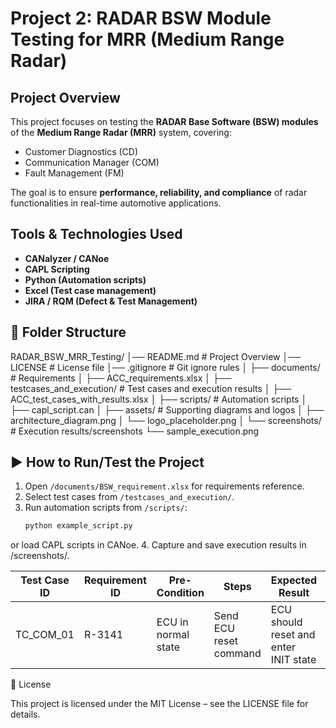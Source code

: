 # Project 2: RADAR BSW Module Testing for MRR (Medium Range Radar)

## Project Overview
This project focuses on testing the **RADAR Base Software (BSW) modules** of the **Medium Range Radar (MRR)** system, covering:
- Customer Diagnostics (CD)
- Communication Manager (COM)
- Fault Management (FM)

The goal is to ensure **performance, reliability, and compliance** of radar functionalities in real-time automotive applications.

##  Tools & Technologies Used
- **CANalyzer / CANoe**
- **CAPL Scripting**
- **Python (Automation scripts)**
- **Excel (Test case management)**
- **JIRA / RQM (Defect & Test Management)**

## 📂 Folder Structure

RADAR_BSW_MRR_Testing/
│── README.md                # Project Overview
│── LICENSE                  # License file
│── .gitignore               # Git ignore rules
│
├── documents/               # Requirements
│   ├── ACC_requirements.xlsx
│
├── testcases_and_execution/ # Test cases and execution results
│   ├── ACC_test_cases_with_results.xlsx
│
├── scripts/                 # Automation scripts
│   ├── capl_script.can
│
├── assets/                  # Supporting diagrams and logos
│   ├── architecture_diagram.png
│   └── logo_placeholder.png
│
└── screenshots/             # Execution results/screenshots
    └── sample_execution.png


## ▶️ How to Run/Test the Project
1. Open `/documents/BSW_requirement.xlsx` for requirements reference.
2. Select test cases from `/testcases_and_execution/`.
3. Run automation scripts from `/scripts/`:
   ```bash
   python example_script.py
or load CAPL scripts in CANoe.
4. Capture and save execution results in /screenshots/.

| Test Case ID | Requirement ID | Pre-Condition       | Steps                  | Expected Result                       | Status |
| ------------ | -------------- | ------------------- | ---------------------- | ------------------------------------- | ------ |
| TC\_COM\_01  | R-3141         | ECU in normal state | Send ECU reset command | ECU should reset and enter INIT state | Pass   |

📜 License

This project is licensed under the MIT License – see the LICENSE file for details.
